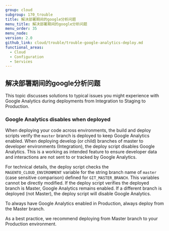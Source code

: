 ```yaml
---
group: cloud
subgroup: 170_trouble
title: 解决部署期间的google分析问题
menu_title: 解决部署期间的google分析问题
menu_order: 35
menu_node:
version: 2.0
github_link: cloud/trouble/trouble-google-analytics-deploy.md
functional_areas:
  - Cloud
  - Configuration
  - Services
---
```


## 解决部署期间的google分析问题
This topic discusses solutions to typical issues you might experience with Google Analytics during deployments from Integration to Staging to Production.

### Google Analytics disables when deployed
When deploying your code across environments, the build and deploy scripts verify the `master` branch is deployed to keep Google Analytics enabled. When deploying develop (or child) branches of master to developer environments (Integration), the deploy script disables Google Analytics. This is a working as intended feature to ensure developer data and interactions are not sent to or tracked by Google Analytics.

For technical details, the deploy script checks the `MAGENTO_CLOUD_ENVIRONMENT` variable for the string branch name of `master` (case sensitive comparison) defined for `GIT_MASTER_BRANCH`. This variables cannot be directly modified. If the deploy script verifies the deployed branch is Master, Google Analytics remains enabled. If a different branch is deployed (not Master), the deploy script will disable Google Analytics.

To always have Google Analytics enabled in Production, always deploy from the Master branch.

As a best practice, we recommend deploying from Master branch to your Production environment.
